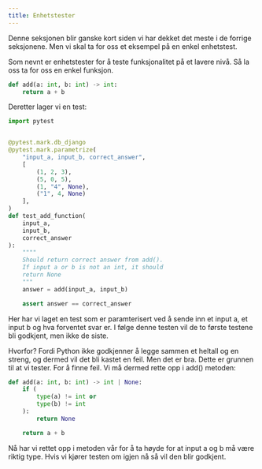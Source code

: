 ```yaml
---
title: Enhetstester
---
```


Denne seksjonen blir ganske kort siden vi har dekket det meste i de forrige seksjonene. Men vi skal ta for oss et eksempel på en enkel enhetstest.

Som nevnt er enhetstester for å teste funksjonalitet på et lavere nivå. Så la oss ta for oss en enkel funksjon.

```python
def add(a: int, b: int) -> int:
    return a + b
```

Deretter lager vi en test:

```python
import pytest


@pytest.mark.db_django
@pytest.mark.parametrize(
    "input_a, input_b, correct_answer",
    [
        (1, 2, 3),
        (5, 0, 5),
        (1, "4", None),
        ("1", 4, None)
    ],
)
def test_add_function(
    input_a,
    input_b,
    correct_answer
):
    """"
    Should return correct answer from add().
    If input a or b is not an int, it should
    return None
    """
    answer = add(input_a, input_b)

    assert answer == correct_answer
```

Her har vi laget en test som er paramterisert ved å sende inn et input a, et input b og hva forventet svar er. I følge denne testen vil de to første testene bli godkjent, men ikke de siste.

Hvorfor? Fordi Python ikke godkjenner å legge sammen et heltall og en streng, og dermed vil det bli kastet en feil. Men det er bra. Dette er grunnen til at vi tester. For å finne feil. Vi må dermed rette opp i add() metoden:

```python
def add(a: int, b: int) -> int | None:
    if (
        type(a) != int or
        type(b) != int
    ):
        return None

    return a + b
```

Nå har vi rettet opp i metoden vår for å ta høyde for at input a og b må være riktig type. Hvis vi kjører testen om igjen nå så vil den blir godkjent.
